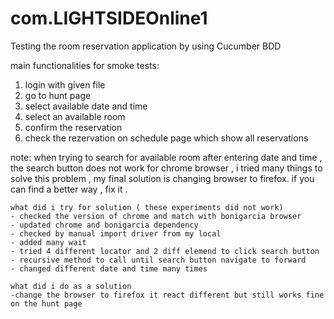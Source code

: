 # com.LIGHTSIDEOnline1
Testing the room reservation application by using Cucumber BDD

main functionalities for smoke tests:
1. login with given file 
2. go to  hunt page
3. select available date and time 
4. select an available room
5. confirm the reservation 
6. check the rezervation on schedule page which show all reservations 



note: when trying to search for available room after entering date and time ,
the search button does not work for chrome browser ,
i tried many things to solve this problem , my final solution is changing browser to firefox. 
if you can find a better way , fix it .
  
    what did i try for solution ( these experiments did not work)
    - checked the version of chrome and match with bonigarcia browser
    - updated chrome and bonigarcia dependency 
    - checked by manual import driver from my local 
    - added many wait 
    - tried 4 different locator and 2 diff elemend to click search button 
    - recursive method to call until search button navigate to forward 
    - changed different date and time many times 
    
    what did i do as a solution 
    -change the browser to firefox it react different but still works fine on the hunt page 
    
   
 
